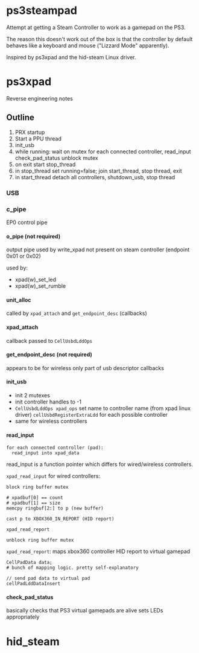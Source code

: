 # ps3steampad

Attempt at getting a Steam Controller to work as a gamepad on the PS3.

The reason this doesn't work out of the box is that the controller by default behaves like a keyboard and mouse ("Lizzard Mode" apparently).

Inspired by ps3xpad and the hid-steam Linux driver.

# ps3xpad

Reverse engineering notes

## Outline

1.  PRX startup
2.  Start a PPU thread
3.  init_usb
4.  while running:
        wait on mutex
        for each connected controller, read_input
        check_pad_status
        unblock mutex
5.  on exit start stop_thread
6.  in stop_thread set running=false; join start_thread, stop thread, exit
7.  in start_thread detach all controllers, shutdown_usb, stop thread


### USB
### c_pipe
EP0 control pipe

#### o_pipe (not required)
output pipe
used by write_xpad
not present on steam controller (endpoint 0x01 or 0x02)

used by:
* xpad(w)_set_led
* xpad(w)_set_rumble


#### unit_alloc
called by `xpad_attach` and `get_endpoint_desc` (callbacks)

#### xpad_attach
callback passed to `CellUsbdLddOps`

#### get_endpoint_desc (not required)
appears to be for wireless only
part of usb descriptor callbacks



#### init_usb
*  init 2 mutexes
*  init controller handles to -1
*  `CellUsbdLddOps xpad_ops`
   set name to controller name (from xpad linux driver)
   `cellUsbdRegisterExtraLdd` for each possible controller
*  same for wireless controllers



#### read_input
```
for each connected controller (pad):
  read_input into xpad_data
```

read_input is a function pointer which differs for wired/wireless controllers.

`xpad_read_input` for wired controllers:
```
block ring buffer mutex

# xpadbuf[0] == count
# xpadbuf[1] == size
memcpy ringbuf[2:] to p (new buffer)

cast p to XBOX360_IN_REPORT (HID report)

xpad_read_report

unblock ring buffer mutex
```

`xpad_read_report`:
maps xbox360 controller HID report to virtual gamepad
```
CellPadData data;
# bunch of mapping logic. pretty self-explanatory

// send pad data to virtual pad
cellPadLddDataInsert
```


#### check_pad_status
basically checks that PS3 virtual gamepads are alive
sets LEDs appropriately







# hid_steam
